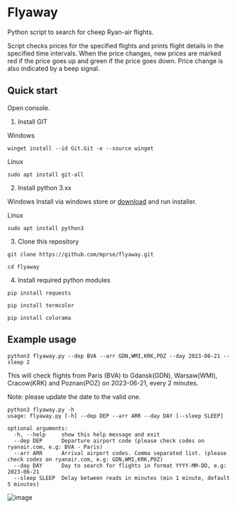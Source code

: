 # Flyaway
Python script to search for cheep Ryan-air flights.

Script checks prices for the specified flights and prints flight details in the specified time intervals.
When the price changes, new prices are marked red if the price goes up and green if the price goes down.
Price change is also indicated by a beep signal.

## Quick start

Open console.

1. Install GIT

Windows

`winget install --id Git.Git -e --source winget`

Linux

`sudo apt install git-all`

2. Install python 3.xx

Windows
Install via windows store or [download](https://www.python.org/downloads/windows) and run installer.

Linux

`sudo apt install python3`

3. Clone this repository

`git clone https://github.com/mprse/flyaway.git`

`cd flyaway`


4. Install required python modules

`pip install requests`

`pip install termcolor`

`pip install colorama`

## Example usage

`python3 flyaway.py --dep BVA --arr GDN,WMI,KRK,POZ --day 2023-06-21 --sleep 2`

This will check flights from Paris (BVA) to Gdansk(GDN), Warsaw(WMI), Cracow(KRK) and Poznan(POZ) on 2023-06-21, every 2 minutes.

Note: please update the date to the valid one.

```
python3 flyaway.py -h
usage: flyaway.py [-h] --dep DEP --arr ARR --day DAY [--sleep SLEEP]

optional arguments:
  -h, --help     show this help message and exit
  --dep DEP      Departure airport code (please check codes on ryanair.com, e.g: BVA - Paris)
  --arr ARR      Arrival airport codes. Comma separated list. (please check codes on ryanair.com, e.g: GDN,WMI,KRK,POZ)
  --day DAY      Day to search for flights in format YYYY-MM-DD, e.g: 2023-06-21
  --sleep SLEEP  Delay between reads in minutes (min 1 minute, default 5 minutes)
```

![image](https://github.com/mprse/flyaway/assets/30721012/0f3f0df4-cf93-4ce4-88c0-568ec6540e68)
